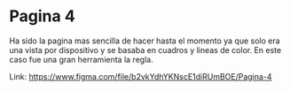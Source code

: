 # Pagina 4

Ha sido la pagina mas sencilla de hacer hasta el momento ya que solo era una vista por dispositivo y se basaba en cuadros y lineas de color. En este caso fue una gran herramienta la regla.

Link: https://www.figma.com/file/b2vkYdhYKNscE1diRUmBOE/Pagina-4

